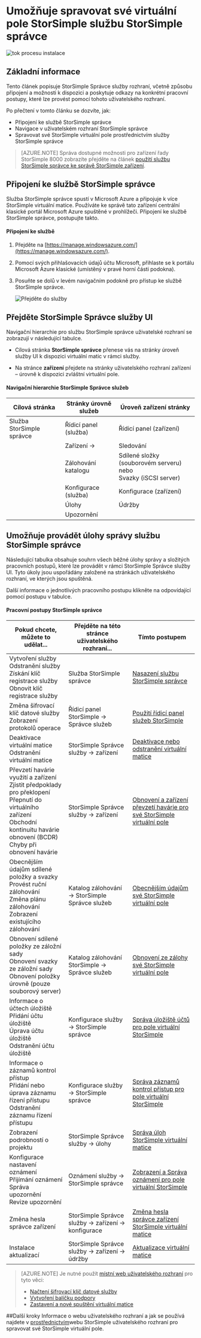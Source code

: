 <properties 
   pageTitle="Pole virtuální StorSimple správce správy | Microsoft Azure"
   description="Naučte se spravovat své StorSimple místní virtuální pole pomocí službu StorSimple správce na portálu Azure klasické."
   services="storsimple"
   documentationCenter=""
   authors="alkohli"
   manager="carmonm"
   editor="" />
<tags 
   ms.service="storsimple"
   ms.devlang="na"
   ms.topic="article"
   ms.tgt_pltfrm="na"
   ms.workload="na"
   ms.date="10/11/2016"
   ms.author="alkohli" />

# <a name="use-the-storsimple-manager-service-to-administer-your-storsimple-virtual-array"></a>Umožňuje spravovat své virtuální pole StorSimple službu StorSimple správce

![tok procesu instalace](./media/storsimple-ova-manager-service-administration/manage4.png)

## <a name="overview"></a>Základní informace

Tento článek popisuje StorSimple Správce služby rozhraní, včetně způsobu připojení a možnosti k dispozici a poskytuje odkazy na konkrétní pracovní postupy, které lze provést pomocí tohoto uživatelského rozhraní. 

Po přečtení v tomto článku se dozvíte, jak:

- Připojení ke službě StorSimple správce
- Navigace v uživatelském rozhraní StorSimple správce
- Spravovat své StorSimple virtuální pole prostřednictvím služby StorSimple správce

> [AZURE.NOTE] Správa dostupné možnosti pro zařízení řady StorSimple 8000 zobrazíte přejděte na článek [použití službu StorSimple správce ke správě StorSimple zařízení](storsimple-manager-service-administration.md).

## <a name="connect-to-the-storsimple-manager-service"></a>Připojení ke službě StorSimple správce

Služba StorSimple správce spustí v Microsoft Azure a připojuje k více StorSimple virtuální matice. Používáte ke správě tato zařízení centrální klasické portál Microsoft Azure spuštěné v prohlížeči. Připojení ke službě StorSimple správce, postupujte takto.

#### <a name="to-connect-to-the-service"></a>Připojení ke službě

1. Přejděte na [https://manage.windowsazure.com/](https://manage.windowsazure.com/).

2. Pomocí svých přihlašovacích údajů účtu Microsoft, přihlaste se k portálu Microsoft Azure klasické (umístěný v pravé horní části podokna).

3. Posuňte se dolů v levém navigačním podokně pro přístup ke službě StorSimple správce.

    ![Přejděte do služby](./media/storsimple-ova-manager-service-administration/admin-scroll.png)

## <a name="navigate-the-storsimple-manager-service-ui"></a>Přejděte StorSimple Správce služby UI

Navigační hierarchie pro službu StorSimple správce uživatelské rozhraní se zobrazují v následující tabulce.

- Cílová stránka **StorSimple správce** přenese vás na stránky úroveň služby UI k dispozici virtuální matic v rámci služby.

- Na stránce **zařízení** přejdete na stránky uživatelského rozhraní zařízení – úrovně k dispozici zvláštní virtuální pole.

#### <a name="storsimple-manager-service-navigational-hierarchy"></a>Navigační hierarchie StorSimple Správce služeb

|Cílová stránka|Stránky úrovně služeb|Úroveň zařízení stránky|
|---|---|---|
|Služba StorSimple správce|Řídicí panel (služba)|Řídicí panel (zařízení)|
||Zařízení →|Sledování|
||Zálohování katalogu|Sdílené složky (souborovém serveru) nebo </br>Svazky (iSCSI server)|
||Konfigurace (služba)|Konfigurace (zařízení)|
||Úlohy|Údržby|
||Upozornění|

## <a name="use-the-storsimple-manager-service-to-perform-management-tasks"></a>Umožňuje provádět úlohy správy službu StorSimple správce

Následující tabulka obsahuje souhrn všech běžné úlohy správy a složitých pracovních postupů, které lze provádět v rámci StorSimple Správce služby UI. Tyto úkoly jsou uspořádány založené na stránkách uživatelského rozhraní, ve kterých jsou spuštěná.

Další informace o jednotlivých pracovního postupu klikněte na odpovídající pomocí postupu v tabulce.

#### <a name="storsimple-manager-workflows"></a>Pracovní postupy StorSimple správce

|Pokud chcete, můžete to udělat...|Přejděte na této stránce uživatelského rozhraní...|Tímto postupem|
|---|---|---|
|Vytvoření služby</br>Odstranění služby</br>Získání klíč registrace služby</br>Obnovit klíč registrace služby|Služba StorSimple správce|[Nasazení službu StorSimple správce](storsimple-ova-manage-service.md)|
|Změna šifrovací klíč datové služby</br>Zobrazení protokolů operace|Řídicí panel StorSimple → Správce služeb|[Použití řídicí panel služeb StorSimple](storsimple-ova-service-dashboard.md)|
|Deaktivace virtuální matice</br>Odstranění virtuální matice|StorSimple Správce služby → zařízení|[Deaktivace nebo odstranění virtuální matice](storsimple-ova-deactivate-and-delete-device.md)|
|Převzetí havárie využití a zařízení</br>Zjistit předpoklady pro překlopení</br>Přepnutí do virtuálního zařízení</br>Obchodní kontinuitu havárie obnovení (BCDR)</br>Chyby při obnovení havárie|StorSimple Správce služby → zařízení|[Obnovení a zařízení převzetí havárie pro své StorSimple virtuální pole](storsimple-ova-failover-dr.md)|
|Obecnějším údajům sdílené položky a svazky</br>Provést ruční zálohování</br>Změna plánu zálohování</br>Zobrazení existujícího zálohování|Katalog zálohování → StorSimple Správce služeb|[Obecnějším údajům své StorSimple virtuální pole](storsimple-ova-backup.md)|
|Obnovení sdílené položky ze záložní sady</br>Obnovení svazky ze záložní sady</br>Obnovení položky úrovně (pouze souborový server)|Katalog zálohování StorSimple → Správce služeb|[Obnovení ze zálohy své StorSimple virtuální pole](storsimple-ova-restore.md)|
|Informace o účtech úložiště</br>Přidání účtu úložiště</br>Úprava účtu úložiště</br>Odstranění účtu úložiště|Konfigurace služby → StorSimple správce|[Správa úložiště účtů pro pole virtuální StorSimple](storsimple-ova-manage-storage-accounts.md)|
|Informace o záznamů kontrol přístup</br>Přidání nebo úprava záznamu řízení přístupu </br>Odstranění záznamu řízení přístupu|Konfigurace služby → StorSimple správce|[Správa záznamů kontrol přístup pro pole virtuální StorSimple](storsimple-ova-manage-acrs.md)|
|Zobrazení podrobností o projektu|StorSimple Správce služby → úlohy| [Správa úloh StorSimple virtuální matice](storsimple-ova-manage-jobs.md)|
|Konfigurace nastavení oznámení</br>Přijímání oznámení</br>Správa upozornění</br>Revize upozornění|Oznámení služby → StorSimple správce|[Zobrazení a Správa oznámení pro pole virtuální StorSimple](storsimple-ova-manage-alerts.md)|
|Změna hesla správce zařízení|StorSimple Správce služby → zařízení → konfigurace|[Změna hesla správce zařízení StorSimple virtuální matice](storsimple-ova-change-device-admin-password.md)|
|Instalace aktualizací|StorSimple Správce služby → zařízení → údržby|[Aktualizace virtuální matice](storsimple-ova-install-update-01.md)|

>[AZURE.NOTE] Je nutné použít [místní web uživatelského rozhraní](storsimple-ova-web-ui-admin.md) pro tyto věci:
>
>- [Načtení šifrovací klíč datové služby](storsimple-ova-web-ui-admin.md#get-the-service-data-encryption-key)
>- [Vytvoření balíčku podpory](storsimple-ova-web-ui-admin.md#generate-a-log-package)
>- [Zastavení a nové spuštění virtuální matice](storsimple-ova-web-ui-admin.md#shut-down-and-restart-your-device)

##<a name="next-steps"></a>Další kroky
Informace o webu uživatelského rozhraní a jak se používá najdete v [prostřednictvím](storsimple-ova-web-ui-admin.md)webu StorSimple uživatelského rozhraní pro spravovat své StorSimple virtuální pole.
